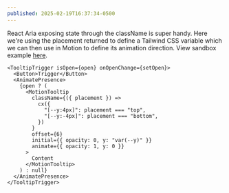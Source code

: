 ```yaml
---
published: 2025-02-19T16:37:34-0500
---
```


React Aria exposing state through the className is super handy. Here we're using the placement returned to define a Tailwind CSS variable which we can then use in Motion to define its animation direction. View sandbox example [here](https://codesandbox.io/p/sandbox/zwfndk).

```tsx
<TooltipTrigger isOpen={open} onOpenChange={setOpen}>
  <Button>Trigger</Button>
  <AnimatePresence>
    {open ? (
      <MotionTooltip
        className={({ placement }) =>
          cx({
            "[--y:4px]": placement === "top",
            "[--y:-4px]": placement === "bottom",
          })
        }
        offset={6}
        initial={{ opacity: 0, y: "var(--y)" }}
        animate={{ opacity: 1, y: 0 }}
      >
        Content
      </MotionTooltip>
    ) : null}
  </AnimatePresence>
</TooltipTrigger>
```
